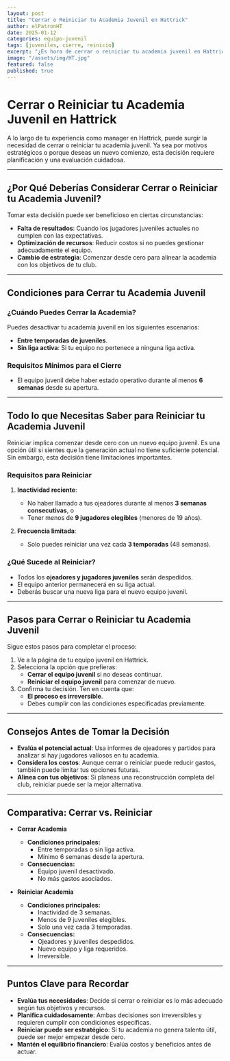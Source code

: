 ```yaml
---
layout: post
title: "Cerrar o Reiniciar tu Academia Juvenil en Hattrick"
author: elPatronHT
date: 2025-01-12
categories: equipo-juvenil
tags: [juveniles, cierre, reinicio]
excerpt: "¿Es hora de cerrar o reiniciar tu academia juvenil en Hattrick? Descubre los motivos, condiciones y pasos necesarios para tomar la mejor decisión."
image: "/assets/img/HT.jpg"
featured: false
published: true
---
```


# Cerrar o Reiniciar tu Academia Juvenil en Hattrick

A lo largo de tu experiencia como manager en Hattrick, puede surgir la necesidad de cerrar o reiniciar tu academia juvenil. Ya sea por motivos estratégicos o porque deseas un nuevo comienzo, esta decisión requiere planificación y una evaluación cuidadosa.

---

## ¿Por Qué Deberías Considerar Cerrar o Reiniciar tu Academia Juvenil?

Tomar esta decisión puede ser beneficioso en ciertas circunstancias:

- **Falta de resultados**: Cuando los jugadores juveniles actuales no cumplen con las expectativas.
- **Optimización de recursos**: Reducir costos si no puedes gestionar adecuadamente el equipo.
- **Cambio de estrategia**: Comenzar desde cero para alinear la academia con los objetivos de tu club.

---

## Condiciones para Cerrar tu Academia Juvenil

### ¿Cuándo Puedes Cerrar la Academia?

Puedes desactivar tu academia juvenil en los siguientes escenarios:

- **Entre temporadas de juveniles**.
- **Sin liga activa**: Si tu equipo no pertenece a ninguna liga activa.

### Requisitos Mínimos para el Cierre

- El equipo juvenil debe haber estado operativo durante al menos **6 semanas** desde su apertura.

---

## Todo lo que Necesitas Saber para Reiniciar tu Academia Juvenil

Reiniciar implica comenzar desde cero con un nuevo equipo juvenil. Es una opción útil si sientes que la generación actual no tiene suficiente potencial. Sin embargo, esta decisión tiene limitaciones importantes.

### Requisitos para Reiniciar

1. **Inactividad reciente**:

   - No haber llamado a tus ojeadores durante al menos **3 semanas consecutivas**, o
   - Tener menos de **9 jugadores elegibles** (menores de 19 años).

2. **Frecuencia limitada**:
   - Solo puedes reiniciar una vez cada **3 temporadas** (48 semanas).

### ¿Qué Sucede al Reiniciar?

- Todos los **ojeadores y jugadores juveniles** serán despedidos.
- El equipo anterior permanecerá en su liga actual.
- Deberás buscar una nueva liga para el nuevo equipo juvenil.

---

## Pasos para Cerrar o Reiniciar tu Academia Juvenil

Sigue estos pasos para completar el proceso:

1. Ve a la página de tu equipo juvenil en Hattrick.
2. Selecciona la opción que prefieras:
   - **Cerrar el equipo juvenil** si no deseas continuar.
   - **Reiniciar el equipo juvenil** para comenzar de nuevo.
3. Confirma tu decisión. Ten en cuenta que:
   - **El proceso es irreversible**.
   - Debes cumplir con las condiciones especificadas previamente.

---

## Consejos Antes de Tomar la Decisión

- **Evalúa el potencial actual**: Usa informes de ojeadores y partidos para analizar si hay jugadores valiosos en tu academia.
- **Considera los costos**: Aunque cerrar o reiniciar puede reducir gastos, también puede limitar tus opciones futuras.
- **Alinea con tus objetivos**: Si planeas una reconstrucción completa del club, reiniciar puede ser la mejor alternativa.

---

## Comparativa: Cerrar vs. Reiniciar

- **Cerrar Academia**

  - **Condiciones principales:**
    - Entre temporadas o sin liga activa.
    - Mínimo 6 semanas desde la apertura.
  - **Consecuencias:**
    - Equipo juvenil desactivado.
    - No más gastos asociados.

- **Reiniciar Academia**
  - **Condiciones principales:**
    - Inactividad de 3 semanas.
    - Menos de 9 juveniles elegibles.
    - Solo una vez cada 3 temporadas.
  - **Consecuencias:**
    - Ojeadores y juveniles despedidos.
    - Nuevo equipo y liga requeridos.
    - Irreversible.

---

## Puntos Clave para Recordar

- **Evalúa tus necesidades**: Decide si cerrar o reiniciar es lo más adecuado según tus objetivos y recursos.
- **Planifica cuidadosamente**: Ambas decisiones son irreversibles y requieren cumplir con condiciones específicas.
- **Reiniciar puede ser estratégico**: Si tu academia no genera talento útil, puede ser mejor empezar desde cero.
- **Mantén el equilibrio financiero**: Evalúa costos y beneficios antes de actuar.

